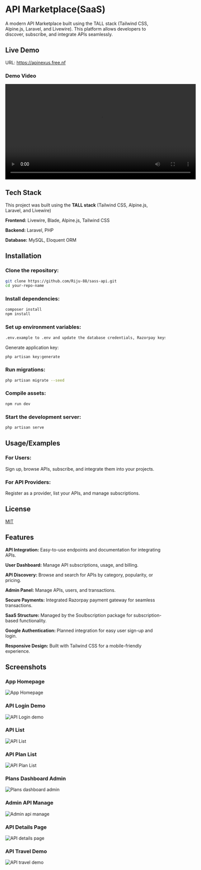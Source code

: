 # API Marketplace(SaaS)

A modern API Marketplace built using the TALL stack (Tailwind CSS, Alpine.js, Laravel, and Livewire). This platform allows developers to discover, subscribe, and integrate APIs seamlessly.

## Live Demo

URL: https://apinexus.free.nf

### Demo Video

<video width="600" controls>
  <source src="videos/sass_api_demo.mp4" type="video/mp4">
  Your browser does not support the video tag.
</video>

## Tech Stack

This project was built using the **TALL stack** (Tailwind CSS, Alpine.js, Laravel, and Livewire)

**Frontend:** Livewire, Blade, Alpine.js, Tailwind CSS

**Backend:** Laravel, PHP

**Database:** MySQL, Eloquent ORM

## Installation

### Clone the repository:

```bash
git clone https://github.com/Riju-88/sass-api.git
cd your-repo-name
```

### Install dependencies:

```bash
composer install
npm install
```

### Set up environment variables:

```bash
.env.example to .env and update the database credentials, Razorpay keys, and other settings.
```

Generate application key:

```bash
php artisan key:generate
```

### Run migrations:

```bash
php artisan migrate --seed
```

### Compile assets:

```bash
npm run dev
```

### Start the development server:

```bash
php artisan serve
```

## Usage/Examples

### For Users:

Sign up, browse APIs, subscribe, and integrate them into your projects.

### For API Providers:

Register as a provider, list your APIs, and manage subscriptions.

## License

[MIT](https://choosealicense.com/licenses/mit/)

## Features

**API Integration:** Easy-to-use endpoints and documentation for integrating APIs.

**User Dashboard:** Manage API subscriptions, usage, and billing.

**API Discovery:** Browse and search for APIs by category, popularity, or pricing.

**Admin Panel:** Manage APIs, users, and transactions.

**Secure Payments:** Integrated Razorpay payment gateway for seamless transactions.

**SaaS Structure:** Managed by the Soulbscription package for subscription-based functionality.

**Google Authentication:** Planned integration for easy user sign-up and login.

**Responsive Design:** Built with Tailwind CSS for a mobile-friendly experience.

## Screenshots

### App Homepage

![App Homepage](screenshots/home%20page.png)

### API Login Demo

![API Login demo](screenshots/api%20login.png)

### API List

![API List](screenshots/api%20list.png)

### API Plan List

![API Plan List](screenshots/saas%20plans.png)

### Plans Dashboard Admin

![Plans dashboard admin](screenshots/admin%20plans.png)

### Admin API Manage

![Admin api manage](screenshots/admin%20api%20demo.png)

### API Details Page

![API details page](screenshots/api%20playground%20demo.png)

### API Travel Demo

![API travel demo](screenshots/api%20travel.png)
